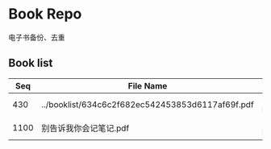 Book Repo
=========

电子书备份、去重

Book list
---------

| Seq | File Name | Size | MD5 |
| --- | --------- | ---- | --- |
| 430 | ../booklist/634c6c2f682ec542453853d6117af69f.pdf | 12.6 MB | 634c6c2f682ec542453853d6117af69f | 
| 1100 | 别告诉我你会记笔记.pdf | 12.6 MB | 634c6c2f682ec542453853d6117af69f | 
